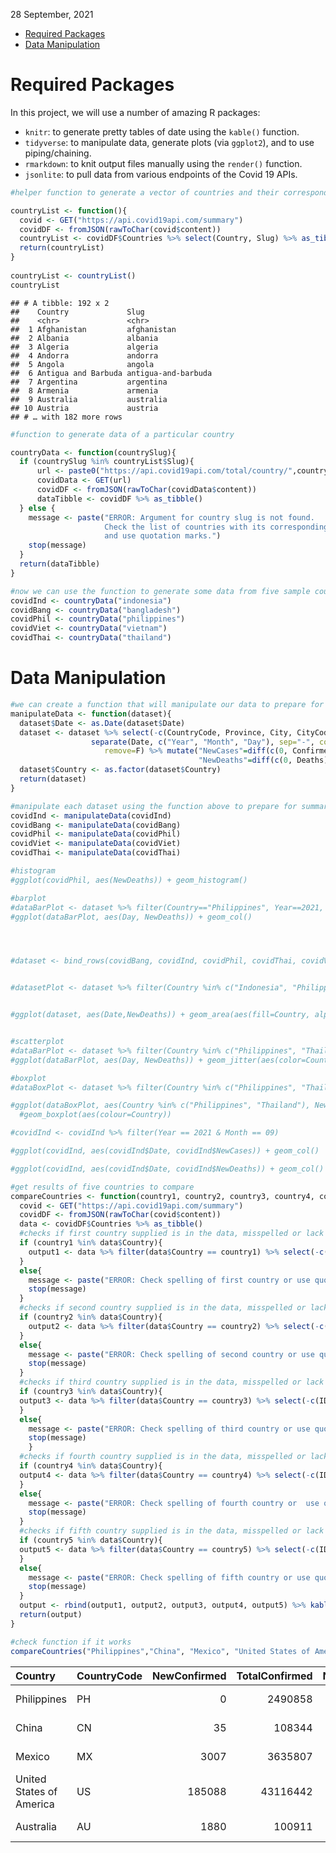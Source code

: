 28 September, 2021

-   [Required Packages](#required-packages)
-   [Data Manipulation](#data-manipulation)

# Required Packages

In this project, we will use a number of amazing R packages:

-   `knitr`: to generate pretty tables of date using the `kable()`
    function.  
-   `tidyverse`: to manipulate data, generate plots (via `ggplot2`), and
    to use piping/chaining.
-   `rmarkdown`: to knit output files manually using the `render()`
    function.  
-   `jsonlite`: to pull data from various endpoints of the Covid 19
    APIs.

``` r
#helper function to generate a vector of countries and their corresponding Slug name whose data are update daily.

countryList <- function(){
  covid <- GET("https://api.covid19api.com/summary")
  covidDF <- fromJSON(rawToChar(covid$content))
  countryList <- covidDF$Countries %>% select(Country, Slug) %>% as_tibble()
  return(countryList)
}
  
countryList <- countryList()
countryList
```

    ## # A tibble: 192 x 2
    ##    Country             Slug               
    ##    <chr>               <chr>              
    ##  1 Afghanistan         afghanistan        
    ##  2 Albania             albania            
    ##  3 Algeria             algeria            
    ##  4 Andorra             andorra            
    ##  5 Angola              angola             
    ##  6 Antigua and Barbuda antigua-and-barbuda
    ##  7 Argentina           argentina          
    ##  8 Armenia             armenia            
    ##  9 Australia           australia          
    ## 10 Austria             austria            
    ## # … with 182 more rows

``` r
#function to generate data of a particular country

countryData <- function(countrySlug){
  if (countrySlug %in% countryList$Slug){
      url <- paste0("https://api.covid19api.com/total/country/",countrySlug)
      covidData <- GET(url)
      covidDF <- fromJSON(rawToChar(covidData$content))
      dataTibble <- covidDF %>% as_tibble()
  } else {
    message <- paste("ERROR: Argument for country slug is not found.
                     Check the list of countries with its corresponding slug name
                     and use quotation marks.")
    stop(message)
  }
  return(dataTibble)
}

#now we can use the function to generate some data from five sample countries
covidInd <- countryData("indonesia")
covidBang <- countryData("bangladesh")
covidPhil <- countryData("philippines")
covidViet <- countryData("vietnam")
covidThai <- countryData("thailand")
```

# Data Manipulation

``` r
#we can create a function that will manipulate our data to prepare for data summaries and visualization
manipulateData <- function(dataset){
  dataset$Date <- as.Date(dataset$Date)
  dataset <- dataset %>% select(-c(CountryCode, Province, City, CityCode, Lat, Lon)) %>%
                  separate(Date, c("Year", "Month", "Day"), sep="-", convert=T, 
                     remove=F) %>% mutate("NewCases"=diff(c(0, Confirmed)),
                                          "NewDeaths"=diff(c(0, Deaths)))
  dataset$Country <- as.factor(dataset$Country)
  return(dataset)
}

#manipulate each dataset using the function above to prepare for summarization and visualization
covidInd <- manipulateData(covidInd)
covidBang <- manipulateData(covidBang)
covidPhil <- manipulateData(covidPhil)
covidViet <- manipulateData(covidViet)
covidThai <- manipulateData(covidThai)

#histogram
#ggplot(covidPhil, aes(NewDeaths)) + geom_histogram()

#barplot
#dataBarPlot <- dataset %>% filter(Country=="Philippines", Year==2021, Month==9)
#ggplot(dataBarPlot, aes(Day, NewDeaths)) + geom_col()




#dataset <- bind_rows(covidBang, covidInd, covidPhil, covidThai, covidViet)


#datasetPlot <- dataset %>% filter(Country %in% c("Indonesia", "Philippines", "Vietnam"))


#ggplot(dataset, aes(Date,NewDeaths)) + geom_area(aes(fill=Country, alpha=0.5)) + geom_text(aes(label=NewDeaths))


#scatterplot
#dataBarPlot <- dataset %>% filter(Country %in% c("Philippines", "Thailand"), Year==2021, Month==9)
#ggplot(dataBarPlot, aes(Day, NewDeaths)) + geom_jitter(aes(color=Country))

#boxplot
#dataBoxPlot <- dataset %>% filter(Country %in% c("Philippines", "Thailand"), Year==2021, Month==9)

#ggplot(dataBoxPlot, aes(Country %in% c("Philippines", "Thailand"), NewDeaths)) + 
  #geom_boxplot(aes(colour=Country))
```

``` r
#covidInd <- covidInd %>% filter(Year == 2021 & Month == 09)

#ggplot(covidInd, aes(covidInd$Date, covidInd$NewCases)) + geom_col()

#ggplot(covidInd, aes(covidInd$Date, covidInd$NewDeaths)) + geom_col()
```

``` r
#get results of five countries to compare
compareCountries <- function(country1, country2, country3, country4, country5){
  covid <- GET("https://api.covid19api.com/summary")
  covidDF <- fromJSON(rawToChar(covid$content))
  data <- covidDF$Countries %>% as_tibble()
  #checks if first country supplied is in the data, misspelled or lack quotation marks
  if (country1 %in% data$Country){
    output1 <- data %>% filter(data$Country == country1) %>% select(-c(ID,Slug,Premium))
  }
  else{
    message <- paste("ERROR: Check spelling of first country or use quotation marks.")
    stop(message)
  }
  #checks if second country supplied is in the data, misspelled or lack quotation marks
  if (country2 %in% data$Country){
    output2 <- data %>% filter(data$Country == country2) %>% select(-c(ID,Slug, Premium))
  }
  else{
    message <- paste("ERROR: Check spelling of second country or use quotation marks.")
    stop(message)
  }
  #checks if third country supplied is in the data, misspelled or lack quotation marks
  if (country3 %in% data$Country){
  output3 <- data %>% filter(data$Country == country3) %>% select(-c(ID,Slug, Premium))
  }
  else{
    message <- paste("ERROR: Check spelling of third country or use quotation marks.")
    stop(message)
    }
  #checks if fourth country supplied is in the data, misspelled or lack quotation marks  
  if (country4 %in% data$Country){
  output4 <- data %>% filter(data$Country == country4) %>% select(-c(ID,Slug, Premium))
  }
  else{
    message <- paste("ERROR: Check spelling of fourth country or  use quotation marks.")
    stop(message)
  }
  #checks if fifth country supplied is in the data, misspelled or lack quotation marks  
  if (country5 %in% data$Country){
  output5 <- data %>% filter(data$Country == country5) %>% select(-c(ID, Slug, Premium))
  }
  else{
    message <- paste("ERROR: Check spelling of fifth country or use quotation marks.")
    stop(message)
  }
  output <- rbind(output1, output2, output3, output4, output5) %>% kable()
  return(output)
}

#check function if it works
compareCountries("Philippines","China", "Mexico", "United States of America", "Australia")
```

| Country                  | CountryCode | NewConfirmed | TotalConfirmed | NewDeaths | TotalDeaths | NewRecovered | TotalRecovered | Date                     |
|:-------------------------|:------------|-------------:|---------------:|----------:|------------:|-------------:|---------------:|:-------------------------|
| Philippines              | PH          |            0 |        2490858 |         0 |       37405 |            0 |              0 | 2021-09-29T00:03:19.855Z |
| China                    | CN          |           35 |         108344 |         0 |        4849 |            0 |              0 | 2021-09-29T00:03:19.855Z |
| Mexico                   | MX          |         3007 |        3635807 |       226 |      275676 |            0 |              0 | 2021-09-29T00:03:19.855Z |
| United States of America | US          |       185088 |       43116442 |      2394 |      690426 |            0 |              0 | 2021-09-29T00:03:19.855Z |
| Australia                | AU          |         1880 |         100911 |        11 |        1256 |            0 |              0 | 2021-09-29T00:03:19.855Z |
